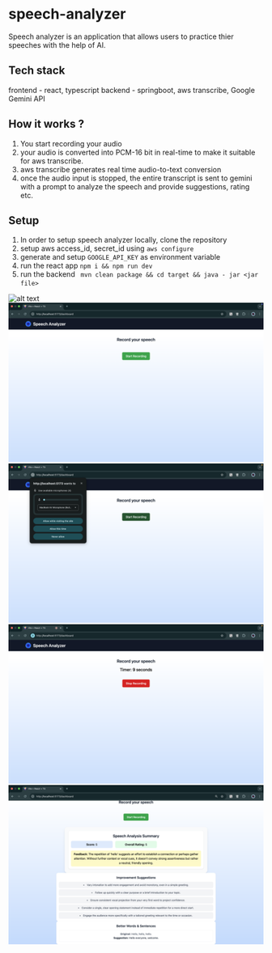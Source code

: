 # speech-analyzer
Speech analyzer is an application that allows users to practice thier speeches with the help of AI.

## Tech stack

frontend - react, typescript
backend - springboot, aws transcribe, Google Gemini API

## How it works ?

1. You start recording your audio 
2. your audio is converted into PCM-16 bit in real-time to make it suitable for aws transcribe.
3. aws transcribe generates real time audio-to-text conversion
4. once the audio input is stopped, the entire transcript is sent to gemini with a prompt to analyze the speech and provide suggestions, rating etc.

## Setup

1. In order to setup speech analyzer locally, clone the repository
2. setup aws access_id, secret_id using ``aws configure``
3. generate and setup ``GOOGLE_API_KEY`` as environment variable
4. run the react app ``npm i && npm run dev``
5. run the backend `` mvn clean package && cd target && java - jar <jar file>``

![alt text](https://github.com/huzaifa1221/speech-analyzer/blob/readme-images/home.png?raw=true)
![alt text](https://github.com/huzaifa1221/speech-analyzer/blob/revamp/readme-images/dashboard.png?raw=true)
![alt text](https://github.com/huzaifa1221/speech-analyzer/blob/revamp/readme-images/permission.png?raw=true)
![alt text](https://github.com/huzaifa1221/speech-analyzer/blob/revamp/readme-images/recording.png?raw=true)
![alt text](https://github.com/huzaifa1221/speech-analyzer/blob/revamp/readme-images/analysis.png?raw=true)
